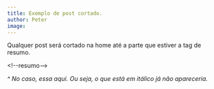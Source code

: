 ```yaml
---
title: Exemplo de post cortado.
author: Peter
image:
---
```



Qualquer post ser&aacute; cortado na home at&eacute; a parte que estiver a tag de resumo.

&lt;!--resumo--&gt;

*^ No caso, essa aqui. Ou seja, o que est&aacute; em it&aacute;lico j&aacute; n&atilde;o apareceria.*